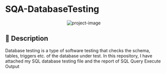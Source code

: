 # SQA-DatabaseTesting

<p align="center"><img src="https://socialify.git.ci/shantokumarsaha123/SQA-DatabaseTesting/image?language=1&amp;name=1&amp;owner=1&amp;stargazers=1&amp;theme=Light" alt="project-image"></p>

## 📝 Description 
Database testing is a type of software testing that checks the schema, tables, triggers etc. of the database under test. In this repository, I have attached my SQL database testing file and the report of SQL Query Execute Output
